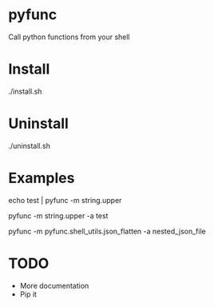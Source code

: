 pyfunc
======

Call python functions from your shell

Install 
====

./install.sh

Uninstall 
====

./uninstall.sh

Examples
====

  echo test | pyfunc -m string.upper

  pyfunc -m string.upper -a test

  pyfunc -m pyfunc.shell\_utils.json\_flatten -a nested\_json\_file

TODO
====

- More documentation
- Pip it

